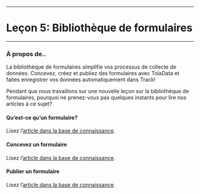 ****
# Leçon 5: Bibliothèque de formulaires 
---

### À propos de..

La bibliothèque de formulaires simplifie vos processus de collecte de données. Concevez, créez et publiez des formulaires avec TolaData et faites enregistrer vos données automatiquement dans Track!

Pendant que nous travaillons sur une nouvelle leçon sur la bibliothèque de formulaires, pourquoi ne prenez-vous pas quelques instants pour lire nos articles à ce sujet?

#### Qu’est-ce qu’un formulaire? 
Lisez l’[article dans la base de connaissance](https://help.toladata.com/fr/toladata-course/lesson-5-form-library/what-is-a-form.html).
#### Concevez un formulaire
Lisez l’[article dans la base de connaissance](https://help.toladata.com/fr/toladata-course/lesson-5-form-library/design-a-form.html).
#### Publier un formulaire
Lisez l’[article dans la base de connaissance](https://help.toladata.com/fr/toladata-course/lesson-5-form-library/publish-a-form.html).
